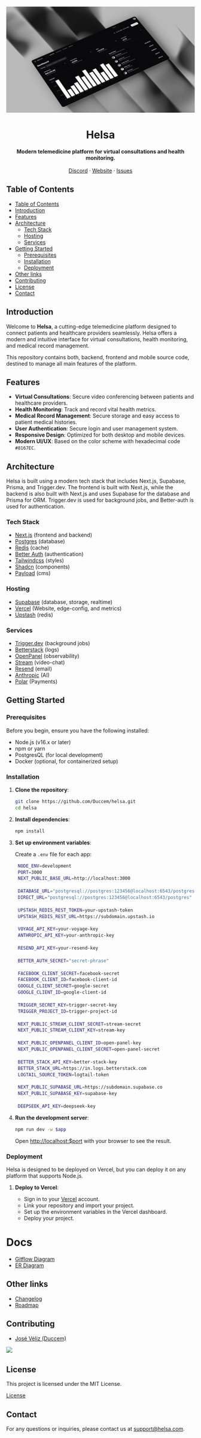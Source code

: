 ![hero](github.png)

<p align="center">
	<h1 align="center"><b>Helsa</b></h1>
<p align="center">
   <strong>Modern telemedicine platform for virtual consultations and health monitoring.</strong>
    <br />
    <br />
    <a href="https://discord.gg/helsa-care">Discord</a>
    ·
    <a href="https://helsahealthcare.com">Website</a>
    ·
    <a href="https://github.com/duccem/helsa/issues">Issues</a>
  </p>
</p>

## Table of Contents

- [Table of Contents](#table-of-contents)
- [Introduction](#introduction)
- [Features](#features)
- [Architecture](#architecture)
  - [Tech Stack](#tech-stack)
  - [Hosting](#hosting)
  - [Services](#services)
- [Getting Started](#getting-started)
  - [Prerequisites](#prerequisites)
  - [Installation](#installation)
  - [Deployment](#deployment)
- [Other links](#other-links)
- [Contributing](#contributing)
- [License](#license)
- [Contact](#contact)

## Introduction

Welcome to **Helsa**, a cutting-edge telemedicine platform designed to connect patients and healthcare providers seamlessly. Helsa offers a modern and intuitive interface for virtual consultations, health monitoring, and medical record management.

This repository contains both, backend, frontend and mobile source code, destined to manage all main features of the platform.

## Features

- **Virtual Consultations**: Secure video conferencing between patients and healthcare providers.
- **Health Monitoring**: Track and record vital health metrics.
- **Medical Record Management**: Secure storage and easy access to patient medical histories.
- **User Authentication**: Secure login and user management system.
- **Responsive Design**: Optimized for both desktop and mobile devices.
- **Modern UI/UX**: Based on the color scheme with hexadecimal code `#8167EC`.

## Architecture

Helsa is built using a modern tech stack that includes Next.js, Supabase, Prisma, and Trigger.dev. The frontend is built with Next.js, while the backend is also built with Next.js and uses Supabase for the database and Prisma for ORM. Trigger.dev is used for background jobs, and Better-auth is used for authentication.

### Tech Stack

- [Next.js](https://nextjs.org) (frontend and backend)
- [Postgres](https://postgresql.org) (database)
- [Redis](https://upstash.com) (cache)
- [Better Auth](https://betterauth.com) (authentication)
- [Tailwindcss](https://tailwindcss.com) (styles)
- [Shadcn](https://shadcn.com) (components)
- [Payload](https://payloadcms.com) (cms)

### Hosting

- [Supabase](https://supabase.com) (database, storage, realtime)
- [Vercel](https://vercel.com/home) (Website, edge-config, and metrics)
- [Upstash](https://upstash.com) (redis)

### Services

- [Trigger.dev](https://trigger.dev) (background jobs)
- [Betterstack](https://betterstack.com) (logs)
- [OpenPanel](https://openpanel.dev) (observability)
- [Stream](https://getstream.io) (video-chat)
- [Resend](https://resend.io) (email)
- [Anthropic](https://anthropic.com) (AI)
- [Polar](https://polar.sh) (Payments)

## Getting Started

### Prerequisites

Before you begin, ensure you have the following installed:

- Node.js (v16.x or later)
- npm or yarn
- PostgresQL (for local development)
- Docker (optional, for containerized setup)

### Installation

1. **Clone the repository**:

   ```bash
   git clone https://github.com/Duccem/helsa.git
   cd helsa
   ```

2. **Install dependencies**:

   ```bash
   npm install
   ```

3. **Set up environment variables**:

   Create a `.env` file for each app:

   ```bash
    NODE_ENV=development
    PORT=3000
    NEXT_PUBLIC_BASE_URL=http://localhost:3000

    DATABASE_URL="postgresql://postgres:123456@localhost:6543/postgres"
    DIRECT_URL="postgresql://postgres:123456@localhost:6543/postgres"

    UPSTASH_REDIS_REST_TOKEN=your-upstash-token
    UPSTASH_REDIS_REST_URL=https://subdomain.upstash.io

    VOYAGE_API_KEY=your-voyage-key
    ANTHROPIC_API_KEY=your-anthropic-key

    RESEND_API_KEY=your-resend-key

    BETTER_AUTH_SECRET="secret-phrase"

    FACEBOOK_CLIENT_SECRET=facebook-secret
    FACEBOOK_CLIENT_ID=facebook-client-id
    GOOGLE_CLIENT_SECRET=google-secret
    GOOGLE_CLIENT_ID=google-client-id

    TRIGGER_SECRET_KEY=trigger-secret-key
    TRIGGER_PROJECT_ID=trigger-project-id

    NEXT_PUBLIC_STREAM_CLIENT_SECRET=stream-secret
    NEXT_PUBLIC_STREAM_CLIENT_KEY=stream-key

    NEXT_PUBLIC_OPENPANEL_CLIENT_ID=open-panel-key
    NEXT_PUBLIC_OPENPANEL_CLIENT_SECRET=open-panel-secret

    BETTER_STACK_API_KEY=better-stack-key
    BETTER_STACK_URL=https://in.logs.betterstack.com
    LOGTAIL_SOURCE_TOKEN=logtail-token

    NEXT_PUBLIC_SUPABASE_URL=https://subdomain.supabase.co
    NEXT_PUBLIC_SUPABASE_KEY=supabase-key

    DEEPSEEK_API_KEY=deepseek-key

   ```

4. **Run the development server**:

   ```bash
   npm run dev -w $app
   ```

   Open [http://localhost:$port](http://localhost:3000) with your browser to see the result.

### Deployment

Helsa is designed to be deployed on Vercel, but you can deploy it on any platform that supports Node.js.

1. **Deploy to Vercel**:

   - Sign in to your [Vercel](https://vercel.com/) account.
   - Link your repository and import your project.
   - Set up the environment variables in the Vercel dashboard.
   - Deploy your project.

# Docs

- [Gitflow Diagram](docs/gitflow-diagram.md)
- [ER Diagram](docs/er-diagram.md)

## Other links

- [Changelog](https://github.com/Duccem/ducen-hospital/blob/main/CHANGELOG.md)
- [Roadmap](https://github.com/Duccem/ducen-hospital/blob/main/ROADMAP.md)

## Contributing

- [José Véliz (Duccem)](https://github.com/Duccem)

<a href="https://github.com/duccem/ducen/graphs/contributors">
  <img src="https://contrib.rocks/image?repo=duccem/helsa" />
</a>

## License

This project is licensed under the MIT License.

[License](https://github.com/Duccem/ducen-hospital/blob/main/LICENSE)

## Contact

For any questions or inquiries, please contact us at [support@helsa.com](mailto:support@helsa.com).
